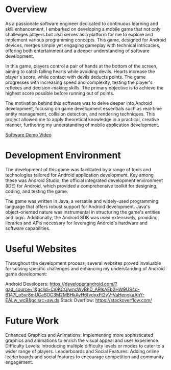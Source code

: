 # Overview

As a passionate software engineer dedicated to continuous learning and skill enhancement, I embarked on developing a mobile game that not only challenges players but also 
serves as a platform for me to explore and implement various programming concepts. This game, designed for Android devices, merges simple yet engaging gameplay with technical 
intricacies, offering both entertainment and a deeper understanding of software development.

In this game, players control a pair of hands at the bottom of the screen, aiming to catch falling hearts while avoiding devils. Hearts increase the player's score, while 
contact with devils deducts points. The game progresses with increasing speed and complexity, testing the player's reflexes and decision-making skills. The primary objective is 
to achieve the highest score possible before running out of points.

The motivation behind this software was to delve deeper into Android development, focusing on game development essentials such as real-time entity management, collision detection, 
and rendering techniques. This project allowed me to apply theoretical knowledge in a practical, creative manner, furthering my understanding of mobile application development.


[Software Demo Video](https://youtu.be/N6A14Nnc0Oo)

# Development Environment

The development of this game was facilitated by a range of tools and technologies tailored for Android application development. Key among these was Android Studio, the official 
integrated development environment (IDE) for Android, which provided a comprehensive toolkit for designing, coding, and testing the game.

The game was written in Java, a versatile and widely-used programming language that offers robust support for Android development. Java's object-oriented nature was instrumental 
in structuring the game's entities and logic. Additionally, the Android SDK was used extensively, providing libraries and APIs necessary for leveraging Android's hardware and
software capabilities.



# Useful Websites

Throughout the development process, several websites proved invaluable for solving specific challenges and enhancing my understanding of Android game development:

Android Developers: https://developer.android.com/?gad_source=1&gclid=Cj0KCQjwncWvBhD_ARIsAEb2HW9US4d-6147l_o5yr8mUCaSOC3M2MBHkAyH6fvdyxFt2yV-VaHengkaAhY-EALw_wcB&gclsrc=aw.ds
Stack Overflow: https://stackoverflow.com/



# Future Work

Enhanced Graphics and Animations: Implementing more sophisticated graphics and animations to enrich the visual appeal and user experience.
Difficulty Levels: Introducing multiple difficulty levels or modes to cater to a wider range of players.
Leaderboards and Social Features: Adding online leaderboards and social features to encourage competition and community engagement.

